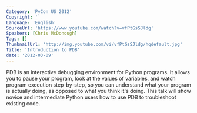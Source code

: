 ```yaml
---
Category: 'PyCon US 2012'
Copyright: ''
Language: 'English'
SourceUrl: 'https://www.youtube.com/watch?v=vfPtGsSJldg'
Speakers: [Chris McDonough]
Tags: []
ThumbnailUrl: 'http://img.youtube.com/vi/vfPtGsSJldg/hqdefault.jpg'
Title: 'Introduction to PDB'
date: '2012-03-09'
---
```

PDB is an interactive debugging environment for Python programs. It allows you
to pause your program, look at the values of variables, and watch program
execution step-by-step, so you can understand what your program is actually
doing, as opposed to what you think it's doing. This talk will show novice and
intermediate Python users how to use PDB to troubleshoot existing code.

